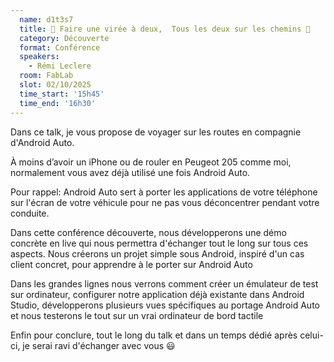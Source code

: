 ```yaml
---
  name: d1t3s7
  title: 🎵​ Faire une virée à deux,  Tous les deux sur les chemins 🎵​
  category: Découverte
  format: Conférence
  speakers: 
    - Rémi Leclere
  room: FabLab
  slot: 02/10/2025
  time_start: '15h45'
  time_end: '16h30'
---
```

Dans ce talk, je vous propose de voyager sur les routes en compagnie d'Android Auto.

À moins d’avoir un iPhone ou de rouler en Peugeot 205 comme moi, normalement vous avez déjà utilisé une fois Android Auto.

Pour rappel: Android Auto sert à porter les applications de votre téléphone sur l'écran de votre véhicule pour ne pas vous déconcentrer pendant votre conduite.

Dans cette conférence découverte, nous développerons une démo concrète en live qui nous permettra d'échanger tout le long sur tous ces aspects. Nous créerons un projet simple sous Android, inspiré d'un cas client concret, pour apprendre à le porter sur Android Auto

Dans les grandes lignes nous verrons comment créer un émulateur de test sur ordinateur, configurer notre application déjà existante dans Android Studio, développerons plusieurs vues spécifiques au portage Android Auto et nous testerons le tout sur un vrai ordinateur de bord tactile ​

Enfin pour conclure, tout le long du talk et dans un temps dédié après celui-ci, je serai ravi d'échanger avec vous 😃​
